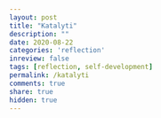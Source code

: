 ```yaml
---
layout: post
title: "Katalyti"
description: ""
date: 2020-08-22
categories: 'reflection'
inreview: false
tags: [reflection, self-development]
permalink: /katalyti
comments: true
share: true
hidden: true
---
```

